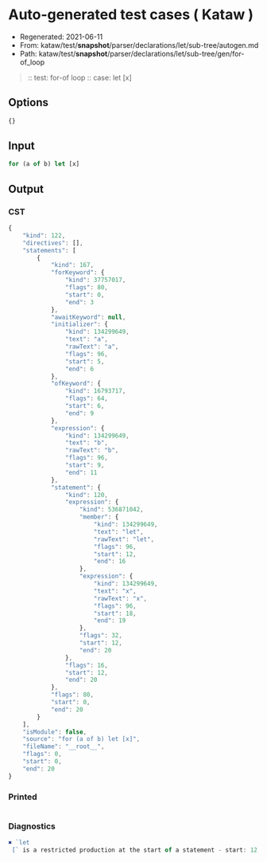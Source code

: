 # Auto-generated test cases ( Kataw )
- Regenerated: 2021-06-11
- From: kataw/test/__snapshot__/parser/declarations/let/sub-tree/autogen.md
- Path: kataw/test/__snapshot__/parser/declarations/let/sub-tree/gen/for-of_loop
> :: test: for-of loop
> :: case: let [x]
## Options

`````js
{}
`````
## Input

`````js
for (a of b) let [x]
`````
## Output

### CST

```javascript
{
    "kind": 122,
    "directives": [],
    "statements": [
        {
            "kind": 167,
            "forKeyword": {
                "kind": 37757017,
                "flags": 80,
                "start": 0,
                "end": 3
            },
            "awaitKeyword": null,
            "initializer": {
                "kind": 134299649,
                "text": "a",
                "rawText": "a",
                "flags": 96,
                "start": 5,
                "end": 6
            },
            "ofKeyword": {
                "kind": 16793717,
                "flags": 64,
                "start": 6,
                "end": 9
            },
            "expression": {
                "kind": 134299649,
                "text": "b",
                "rawText": "b",
                "flags": 96,
                "start": 9,
                "end": 11
            },
            "statement": {
                "kind": 120,
                "expression": {
                    "kind": 536871042,
                    "member": {
                        "kind": 134299649,
                        "text": "let",
                        "rawText": "let",
                        "flags": 96,
                        "start": 12,
                        "end": 16
                    },
                    "expression": {
                        "kind": 134299649,
                        "text": "x",
                        "rawText": "x",
                        "flags": 96,
                        "start": 18,
                        "end": 19
                    },
                    "flags": 32,
                    "start": 12,
                    "end": 20
                },
                "flags": 16,
                "start": 12,
                "end": 20
            },
            "flags": 80,
            "start": 0,
            "end": 20
        }
    ],
    "isModule": false,
    "source": "for (a of b) let [x]",
    "fileName": "__root__",
    "flags": 0,
    "start": 0,
    "end": 20
}
```

### Printed

```javascript

```

### Diagnostics

```javascript
✖ `let 
 [` is a restricted production at the start of a statement - start: 12, end: 16

```

